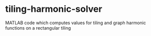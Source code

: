 # tiling-harmonic-solver
MATLAB code which computes values for tiling and graph harmonic functions on a rectangular tiling
